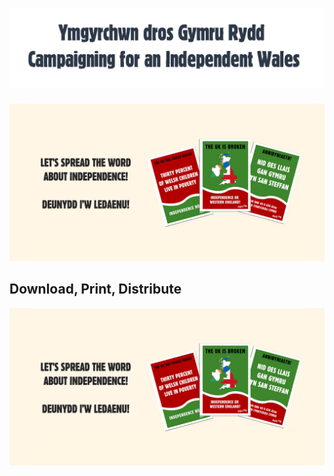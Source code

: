 # ![Header](HeaderTrans.png)

![dilyw](dilyw.png)

## Download, Print, Distribute

[![Alt Description](dilyw.png)](dilyw.png)
